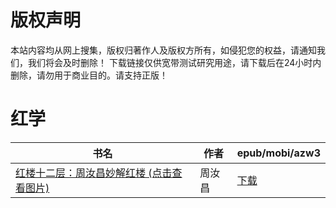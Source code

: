 # 版权声明

本站内容均从网上搜集，版权归著作人及版权方所有，如侵犯您的权益，请通知我们，我们将会及时删除！ 下载链接仅供宽带测试研究用途，请下载后在24小时内删除，请勿用于商业目的。请支持正版！

# 红学

| 书名 | 作者 | epub/mobi/azw3 |
| --- | --- | --- |
| [红楼十二层：周汝昌妙解红楼 (点击查看图片)](https://www.dushupai.com/attachment/2024/06/08/c1d3568b639f7166.jpg) | 周汝昌 | [下载](https://url89.ctfile.com/f/31084289-1357044889-ec39c7?p=8866) |

